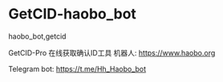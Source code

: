 # GetCID-haobo_bot
haobo_bot,getcid

GetCID-Pro
在线获取确认ID工具
机器人: https://www.haobo.org

Telegram bot: https://t.me/Hh_Haobo_bot
